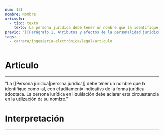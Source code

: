 ```yaml
---
num: 151
nombre: Nombre
articulo:
  - tipo: texto
    texto: La persona jurídica debe tener un nombre que la identifique como tal, con el aditamento indicativo de la forma jurídica adoptada. La persona jurídica en liquidación debe aclarar esta circunstancia en la utilización de su nombre.
previo: "[[Parágrafo 1, Atributos y efectos de la personalidad jurídica|Parágrafo 1, Atributos y efectos de la personalidad jurídica]]"
tags:
  - carrera/ingeniería-electrónica/legal/articulo
---
```

# Artículo
---
"La [[Persona jurídica|persona jurídica]] debe tener un nombre que la identifique como tal, con el aditamento indicativo de la forma jurídica adoptada. La persona jurídica en liquidación debe aclarar esta circunstancia en la utilización de su nombre."

# Interpretación
---


